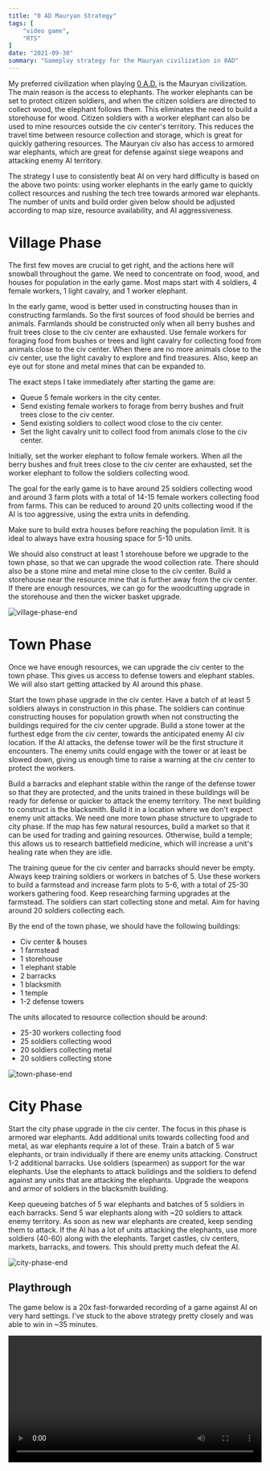 ```yaml
---
title: "0 AD Mauryan Strategy"
tags: [
    "video game",
    "RTS"
]
date: "2021-09-30"
summary: "Gameplay strategy for the Mauryan civilization in 0AD"
---
```


My preferred civilization when playing [0 A.D.](https://play0ad.com/) is the Mauryan civilization. The main reason is the access to elephants. The worker elephants can be set to protect citizen soldiers, and when the citizen soldiers are directed to collect wood, the elephant follows them. This eliminates the need to build a storehouse for wood. Citizen soldiers with a worker elephant can also be used to mine resources outside the civ center's territory. This reduces the travel time between resource collection and storage, which is great for quickly gathering resources. The Mauryan civ also has access to armored war elephants, which are great for defense against siege weapons and attacking enemy AI territory.

The strategy I use to consistently beat AI on very hard difficulty is based on the above two points: using worker elephants in the early game to quickly collect resources and rushing the tech tree towards armored war elephants. The number of units and build order given below should be adjusted according to map size, resource availability, and AI aggressiveness.

# Village Phase

The first few moves are crucial to get right, and the actions here will snowball throughout the game. We need to concentrate on food, wood, and houses for population in the early game. Most maps start with 4 soldiers, 4 female workers, 1 light cavalry, and 1 worker elephant.

In the early game, wood is better used in constructing houses than in constructing farmlands. So the first sources of food should be berries and animals. Farmlands should be constructed only when all berry bushes and fruit trees close to the civ center are exhausted. Use female workers for foraging food from bushes or trees and light cavalry for collecting food from animals close to the civ center. When there are no more animals close to the civ center, use the light cavalry to explore and find treasures. Also, keep an eye out for stone and metal mines that can be expanded to.

The exact steps I take immediately after starting the game are:

- Queue 5 female workers in the city center.
- Send existing female workers to forage from berry bushes and fruit trees close to the civ center.
- Send existing soldiers to collect wood close to the civ center.
- Set the light cavalry unit to collect food from animals close to the civ center.

Initially, set the worker elephant to follow female workers. When all the berry bushes and fruit trees close to the civ center are exhausted, set the worker elephant to follow the soldiers collecting wood.

The goal for the early game is to have around 25 soldiers collecting wood and around 3 farm plots with a total of 14-15 female workers collecting food from farms. This can be reduced to around 20 units collecting wood if the AI is too aggressive, using the extra units in defending.

Make sure to build extra houses before reaching the population limit. It is ideal to always have extra housing space for 5-10 units.

We should also construct at least 1 storehouse before we upgrade to the town phase, so that we can upgrade the wood collection rate. There should also be a stone mine and metal mine close to the civ center. Build a storehouse near the resource mine that is further away from the civ center. If there are enough resources, we can go for the woodcutting upgrade in the storehouse and then the wicker basket upgrade.

![village-phase-end](/assets/0ad/village.png##center)

# Town Phase

Once we have enough resources, we can upgrade the civ center to the town phase. This gives us access to defense towers and elephant stables. We will also start getting attacked by AI around this phase.

Start the town phase upgrade in the civ center. Have a batch of at least 5 soldiers always in construction in this phase. The soldiers can continue constructing houses for population growth when not constructing the buildings required for the civ center upgrade. Build a stone tower at the furthest edge from the civ center, towards the anticipated enemy AI civ location. If the AI attacks, the defense tower will be the first structure it encounters. The enemy units could engage with the tower or at least be slowed down, giving us enough time to raise a warning at the civ center to protect the workers.

Build a barracks and elephant stable within the range of the defense tower so that they are protected, and the units trained in these buildings will be ready for defense or quicker to attack the enemy territory. The next building to construct is the blacksmith. Build it in a location where we don't expect enemy unit attacks. We need one more town phase structure to upgrade to city phase. If the map has few natural resources, build a market so that it can be used for trading and gaining resources. Otherwise, build a temple; this allows us to research battlefield medicine, which will increase a unit's healing rate when they are idle.

The training queue for the civ center and barracks should never be empty. Always keep training soldiers or workers in batches of 5. Use these workers to build a farmstead and increase farm plots to 5-6, with a total of 25-30 workers gathering food. Keep researching farming upgrades at the farmstead. The soldiers can start collecting stone and metal. Aim for having around 20 soldiers collecting each.

By the end of the town phase, we should have the following buildings:

- Civ center & houses
- 1 farmstead
- 1 storehouse
- 1 elephant stable
- 2 barracks
- 1 blacksmith
- 1 temple
- 1-2 defense towers

The units allocated to resource collection should be around:

- 25-30 workers collecting food
- 25 soldiers collecting wood
- 20 soldiers collecting metal
- 20 soldiers collecting stone

![town-phase-end](/assets/0ad/town.png##center)

# City Phase

Start the city phase upgrade in the civ center. The focus in this phase is armored war elephants. Add additional units towards collecting food and metal, as war elephants require a lot of these. Train a batch of 5 war elephants, or train individually if there are enemy units attacking. Construct 1-2 additional barracks. Use soldiers (spearmen) as support for the war elephants. Use the elephants to attack buildings and the soldiers to defend against any units that are attacking the elephants. Upgrade the weapons and armor of soldiers in the blacksmith building.

Keep queueing batches of 5 war elephants and batches of 5 soldiers in each barracks. Send 5 war elephants along with ~20 soldiers to attack enemy territory. As soon as new war elephants are created, keep sending them to attack. If the AI has a lot of units attacking the elephants, use more soldiers (40-60) along with the elephants. Target castles, civ centers, markets, barracks, and towers. This should pretty much defeat the AI.

![city-phase-end](/assets/0ad/city.png##center)

## Playthrough

The game below is a 20x fast-forwarded recording of a game against AI on very hard settings. I've stuck to the above strategy pretty closely and was able to win in ~35 minutes.

<video width=100% controls>
    <source src="/assets/0ad/playthrough.mp4" type="video/webm">
    Your browser does not support the video tag.
</video>
